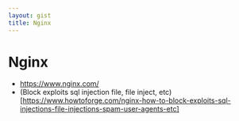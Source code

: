 ```yaml
---
layout: gist
title: Nginx
---
```


# Nginx

- https://www.nginx.com/
- (Block exploits sql injection file, file inject, etc)[https://www.howtoforge.com/nginx-how-to-block-exploits-sql-injections-file-injections-spam-user-agents-etc]


